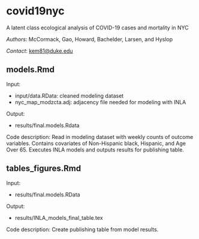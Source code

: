 # covid19nyc

A latent class ecological analysis of COVID-19 cases and mortality in NYC

*Authors*: McCormack, Gao, Howard, Bachelder, Larsen, and Hyslop

*Contact*: kem81@duke.edu


## models.Rmd

Input: 

  - input/data.RData: cleaned modeling dataset
  - nyc_map_modzcta.adj: adjacency file needed for modeling with INLA

Output: 

  - results/final.models.Rdata

Code description: Read in modeling dataset with weekly counts of outcome variables. Contains covariates of Non-Hispanic black, Hispanic, and Age Over 65. Executes INLA models and outputs results for publishing table. 


## tables_figures.Rmd

Input: 

  - results/final.models.RData

Output: 

  - results/INLA_models_final_table.tex
  
Code description: Create publishing table from model results. 